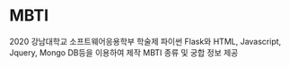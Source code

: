 # MBTI
2020 강남대학교 소프트웨어응용학부 학술제
파이썬 Flask와 HTML, Javascript, Jquery, Mongo DB등을 이용하여 제작
MBTI 종류 및 궁합 정보 제공
